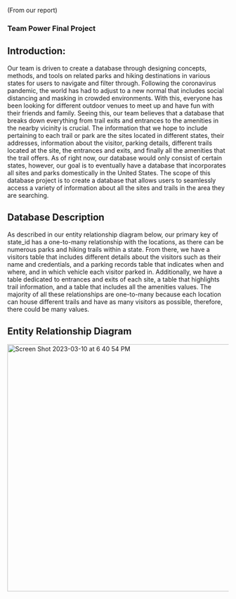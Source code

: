 (From our report)

### Team Power Final Project

## Introduction:

Our team is driven to create a database through designing concepts, methods, and
tools on related parks and hiking destinations in various states for users to navigate and filter
through. Following the coronavirus pandemic, the world has had to adjust to a new normal
that includes social distancing and masking in crowded environments. With this, everyone
has been looking for different outdoor venues to meet up and have fun with their friends and
family. Seeing this, our team believes that a database that breaks down everything from trail
exits and entrances to the amenities in the nearby vicinity is crucial.
The information that we hope to include pertaining to each trail or park are the sites
located in different states, their addresses, information about the visitor, parking details,
different trails located at the site, the entrances and exits, and finally all the amenities that the
trail offers. As of right now, our database would only consist of certain states, however, our
goal is to eventually have a database that incorporates all sites and parks domestically in the
United States. The scope of this database project is to create a database that allows users to
seamlessly access a variety of information about all the sites and trails in the area they are
searching.

## Database Description

As described in our entity relationship diagram below, our primary key of state_id has
a one-to-many relationship with the locations, as there can be numerous parks and hiking
trails within a state. From there, we have a visitors table that includes different details about
the visitors such as their name and credentials, and a parking records table that indicates
when and where, and in which vehicle each visitor parked in. Additionally, we have a table
dedicated to entrances and exits of each site, a table that highlights trail information, and a
table that includes all the amenities values. The majority of all these relationships are
one-to-many because each location can house different trails and have as many visitors as
possible, therefore, there could be many values.

## Entity Relationship Diagram

<img width="562" alt="Screen Shot 2023-03-10 at 6 40 54 PM" src="https://user-images.githubusercontent.com/58960615/224448594-ffe4d573-fbfb-4c4a-a61c-fd9066296a4f.png">



